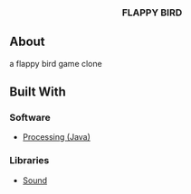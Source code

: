 <p align="center">
  <h3 align="center">FLAPPY BIRD</h3>
</p>

<!-- ABOUT THE PROJECT -->
## About 
a flappy bird game clone 

## Built With

### Software

* [Processing (Java)](https://processing.org)

### Libraries

* [Sound](https://processing.org/reference/libraries)

